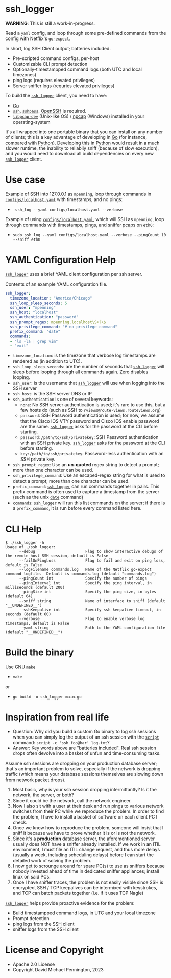# ssh_logger

**WARNING**: This is still a work-in-progress.

Read a `yaml` config, and loop through some pre-defined commands from the config with Netflix's [`go-expect`][3].

In short, log SSH Client output; batteries included.

- Pre-scripted command configs, per-host
- Customizable CLI prompt detection
- Optionally-timestampped command logs (both UTC and local timezones)
- ping logs (requires elevated privileges)
- Server sniffer logs (requries elevated privileges)


To build the [`ssh_logger`][1] client, you need to have:

- [Go][10]
- [`ssh`][6], [`sshpass`][7]. [OpenSSH][6] is required.
- [`libpcap-dev`][8] (Unix-like OS) / [npcap][9] (Windows) installed in your operating-system

It's all wrapped into one portable binary that you can install on any number of clients; this is a key advantage of developing in [Go][10] (for instance, compared with [Python][11]).  Developing this in [Python][11] would result in a much slower runtime, the inability to reliabily sniff (because of slow execution), and you would need to download all build dependencies on every new [`ssh_logger`][1] client.

# Use case

Example of SSH into 127.0.0.1 as `mpenning`, loop through commands in [`configs/localhost.yaml`][2] with timestamps, and no pings:

- ` ssh_log --yaml configs/localhost.yaml --verbose`

Example of using [`configs/localhost.yaml`][2], which will SSH as `mpenning`,  loop through commands with timestamps, pings, and sniffer pcaps on `eth0`:

- `sudo ssh_log --yaml configs/localhost.yaml --verbose --pingCount 10 --sniff eth0`

# YAML Configuration Help

[`ssh_logger`][1] uses a brief YAML client configuration per ssh server.

Contents of an example YAML configuration file.

```yaml
ssh_logger:
  timezone_location: "America/Chicago"
  ssh_loop_sleep_seconds: 5
  ssh_user: "mpenning"
  ssh_host: "localhost"
  ssh_authentication: "password"
  ssh_prompt_regex: mpenning.localhost\S+?\$
  ssh_privilege_command: "# no privilege command"
  prefix_command: "date"
  commands:
  - "ls -la | grep vim"
  - "exit"
```

- `timezone_location`: is the timezone that verbose log timestamps are rendered as (in addition to UTC).
- `ssh_loop_sleep_seconds`: are the number of seconds that [`ssh_logger`][1] will sleep before looping through all commands again.  Zero disables looping.
- `ssh_user`: is the username that [`ssh_logger`][1] will use when logging into the SSH server
- `ssh_host`: is the SSH server DNS or IP
- `ssh_authentication` is one of several keywords:
  - `none`: No SSH server authentication is used; it's rare to use this, but a few hosts do (such as SSH to `rviews@route-views.routeviews.org`)
  - `password`: SSH Password authentication is used; for now, we assume that the Cisco IOS VTY password and Cisco IOS enable password are the same.  [`ssh_logger`][1] asks for the password at the CLI before starting.
  - `password:/path/to/ssh/privatekey`: SSH Password authentication with an SSH private key. [`ssh_logger`][1] asks for the password at the CLI before starting.
  - `key:/path/to/ssh/privatekey`: Password-less authentication with an SSH private key.
- `ssh_prompt_regex`: Use an **un-quoted** regex string to detect a prompt; more than one character can be used.
- `ssh_privilege_command`: Use an escaped-regex string for what is used to detect a prompt; more than one character can be used.
- `prefix_command`: [`ssh_logger`][1] can run commands together in pairs.  This prefix command is often used to capture a timestamp from the server (such as the unix [`date`][12] command)
- `commands`: [`ssh_logger`][1] will run this list commands on the server; if there is a `prefix_command`, it is run before every command listed here.

# CLI Help

```
$ ./ssh_logger -h
Usage of ./ssh_logger:
      --debug                      Flag to show interactive debugs of the remote host SSH session, default is False
      --failOnPingLoss             Flag to fail and exit on ping loss, default is False
      --logFilename commands.log   Name of the Netflix go-expect command logfile.  Default is commands.log (default "commands.log")
      --pingCount int              Specify the number of pings
      --pingInterval int           Specify the ping interval, in milliseconds (default 200)
      --pingSize int               Specify the ping size, in bytes (default 64)
      --sniff string               Name of interface to sniff (default "__UNDEFINED__")
      --sshKeepalive int           Specify ssh keepalive timeout, in seconds (default 60)
      --verbose                    Flag to enable verbose log timestamps, default is False
      --yaml string                Path to the YAML configuration file (default "__UNDEFINED__")
```

# Build the binary

Use [GNU `make`][5]

- `make`

or

- `go build -o ssh_logger main.go`

# Inspiration from real life

- Question: Why did you build a custom Go binary to log ssh sessions when you can simply log the output of an ssh session with the [`script`][4] command: `script -c 'ssh foo@bar' log.txt`?
- Answer: Key words above are "batteries included".  Real ssh session drops often devolve into a basket of unfun and time-consuming tasks.

Assume ssh sessions are dropping on your production database server; that's an important problem to solve, especially if the network is dropping traffic (which means your database sessions themselves are slowing down from network packet drops).

1. Most basic, why is your ssh session dropping intermittantly? Is it the network, the server, or both?
2. Since it could be the network, call the network engineer.
3. Now I also sit with a user at their desk and run pings to various network switches from their PC while we reproduce the problem.  In order to find the problem, I have to install a basket of software on each client PC I check.
4. Once we know how to reproduce the problem, someone will insist that I sniff it because we have to prove whether it is or is not the network.
5. Since it's a **production** database server, the aforementioned server usually does NOT have a sniffer already installed.  If we work in an ITIL environment, I must file an ITIL change request, and thus more delays (usually a week, including scheduling delays) before I can start the detailed work of solving the problem.
6. I now get to scrounge around for spare PC(s) to use as sniffers because nobody invested ahead of time in dedicated sniffer appliances; install linux on said PCs.
7. Once I have sniffer traces, the problem is not easily visible since SSH is encrypted, SSH / TCP keepalives can be intermixed with keystrokes, and TCP can batch packets together (i.e. if it uses TCP Nagle)

[`ssh_logger`][1] helps provide proactive evidence for the problem:

- Build timestampped command logs, in UTC and your local timezone
- Prompt detection
- ping logs from the SSH client
- sniffer logs from the SSH client

# License and Copyright

- Apache 2.0 License
- Copyright David Michael Pennington, 2023

[1]: https://github.com/mpenning/ssh_logger/
[2]: https://github.com/mpenning/ssh_logger/blob/main/configs/localhost.yaml
[3]: https://github.com/Netflix/go-expect
[4]: https://linux.die.net/man/1/script
[5]: https://www.gnu.org/software/make/
[6]: https://www.openssh.com/
[7]: https://linux.die.net/man/1/sshpass
[8]: https://www.tcpdump.org/
[9]: https://npcap.com/
[10]: https://go.dev/
[11]: https://python.org/
[12]: https://linux.die.net/man/1/date
